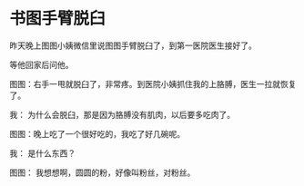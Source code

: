 <!---
markmeta_author: wongoo
markmeta_date: 2019-09-19
markmeta_title: 书图手臂脱臼
markmeta_categories: 记录
markmeta_tags: 书图,伤病
-->

# 书图手臂脱臼

昨天晚上图图小姨微信里说图图手臂脱臼了，到第一医院医生接好了。

等他回家后问他。

图图：右手一甩就脱臼了，非常疼。到医院小姨抓住我的上胳膊，医生一拉就恢复了。

我： 为什么会脱臼，那是因为胳膊没有肌肉，以后要多吃肉了。

图图：晚上吃了一个很好吃的，我吃了好几碗呢。

我： 是什么东西？

图图： 我想想啊，圆圆的粉，好像叫粉丝，对粉丝。


